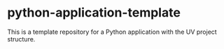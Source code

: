 # python-application-template
This is a template repository for a Python application with the UV project structure.
